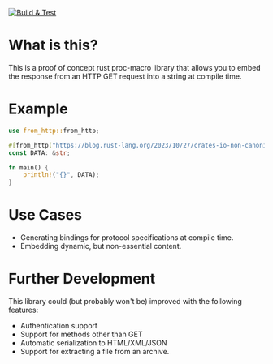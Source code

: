 [![Build & Test](https://github.com/KieranHsieh/from_http/actions/workflows/ci.yml/badge.svg)](https://github.com/KieranHsieh/from_http/actions/workflows/ci.yml)

# What is this?

This is a proof of concept rust proc-macro library that allows you to embed the response from an HTTP GET request into a string at compile time.

# Example
```rust
use from_http::from_http;

#[from_http("https://blog.rust-lang.org/2023/10/27/crates-io-non-canonical-downloads.html")]
const DATA: &str;

fn main() {
    println!("{}", DATA);
}
```

# Use Cases
- Generating bindings for protocol specifications at compile time.
- Embedding dynamic, but non-essential content.

# Further Development

This library could (but probably won't be) improved with the following features:
- Authentication support
- Support for methods other than GET
- Automatic serialization to HTML/XML/JSON
- Support for extracting a file from an archive.